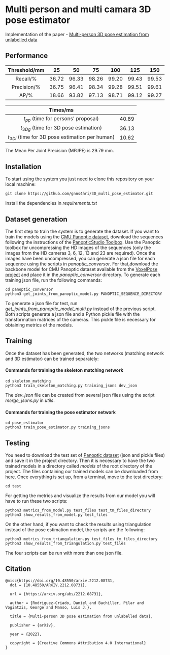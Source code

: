 # Multi person and multi camara 3D pose estimator

Implementation of the paper - [Multi-person 3D pose estimation from unlabelled data](https://arxiv.org/abs/2212.08731)

## Performance

| Threshold/mm |   25  |   50  |   75  |  100  |  125  |  150  |
|:------------:|:-----:|:-----:|:-----:|:-----:|:-----:|:-----:|
|   Recall/%   | 36.72 | 96.33 | 98.26 | 99.20 | 99.43 | 99.53 |
|  Precision/% | 36.75 | 96.41 | 98.34 | 99.28 | 99.51 | 99.61 |
|     AP/%     |  18.66 | 93.82 | 97.13 | 98.71 | 99.12 | 99.27 |

| Times/ms  |       |
|:---------:|:-----:|
| $t_{pp}$  (time for persons' proposal) | 40.89 |
| $t_{3Dg}$  (time for 3D pose estimation)| 36.13 |
| $t_{3Di}$ (time for 3D pose estimation per human)| 10.62 |

The Mean Per Joint Precision (MPJPE) is 29.79 mm. 

## Installation

To start using the system you just need to clone this repository on your local machine:

``` shell
git clone https://github.com/gnns4hri/3D_multi_pose_estimator.git
```
Install the dependencies in *requirements.txt*

## Dataset generation

The first step to train the system is to generate the dataset. If you want to train the models using the [CMU Panoptic dataset](http://domedb.perception.cs.cmu.edu/), download the sequences following the instructions of the [PanopticStudio Toolbox](https://github.com/CMU-Perceptual-Computing-Lab/panoptic-toolbox).
Use the Panoptic toolbox for uncompressing the HD images of the sequences (only the images from the HD cameras 3, 6, 12, 13 and 23 are required).
Once the images have been uncompressed, you can generate a json file for each sequence using the scripts in *panoptic_conversor*.
For that,download the backbone model for CMU Panoptic dataset available from the [VoxelPose project](https://github.com/microsoft/voxelpose-pytorch) and place it in the *panoptic_conversor* directory.
To generate each training json file, run the following commands:

``` shell
cd panoptic_conversor
python3 get_joints_from_panoptic_model.py PANOPTIC_SEQUENCE_DIRECTORY
```

To generate a json file for test, run *get_joints_from_panoptic_model_multi.py* instead of the previous script. Both scripts generate a json file and a Python pickle file with the transformation matrices of the cameras. This pickle file is necessary for obtaining metrics of the models.
 
## Training

Once the dataset has been generated,  the two networks (matching network and 3D estimator) can be trained separately:

#### Commands for training the skeleton matching network
``` shell
cd skeleton_matching
python3 train_skeleton_matching.py training_jsons dev_json
```
The *dev_json* file can be created from several json files using the script *merge_jsons.py* in *utils*.

#### Commands for training the pose estimator network
``` shell
cd pose_estimator
python3 train_pose_estimator.py training_jsons 
```

## Testing

You need to download the test set of [Panoptic dataset](https://www.dropbox.com/sh/9nqgf58foh7f2h0/AAC8iT_VWHKbJDw-UYaS0Emqa?dl=0) (json and pickle files) and save it in the project directory.
Then it is necessary to have the two trained models in a directory called *models* of the root directory of the project.
The files containing our trained models can be downloaded from [here](https://www.dropbox.com/sh/0fkfe5vvtex9zaa/AACvrfrTDaGgDxAWCJi-lTBna?dl=0).
Once everything is set up, from a terminal, move to the test directory:

``` shell
cd test
```

For getting the metrics and visualize the results from our model you will have to run these two scripts:

``` shell
python3 metrics_from_model.py test_files test_tm_files_directory
python3 show_results_from_model.py test_files
```

On the other hand, if you want to check the results using triangulation instead of the pose estimation model, the scripts are the following:

``` shell
python3 metrics_from_triangulation.py test_files tm_files_directory
python3 show_results_from_triangulation.py test_files
```

The four scripts can be run with more than one json file.

## Citation

```
@misc{https://doi.org/10.48550/arxiv.2212.08731,
  doi = {10.48550/ARXIV.2212.08731},
  
  url = {https://arxiv.org/abs/2212.08731},
  
  author = {Rodriguez-Criado, Daniel and Bachiller, Pilar and Vogiatzis, George and Manso, Luis J.},
    
  title = {Multi-person 3D pose estimation from unlabelled data},
  
  publisher = {arXiv},
  
  year = {2022},
  
  copyright = {Creative Commons Attribution 4.0 International}
}

```